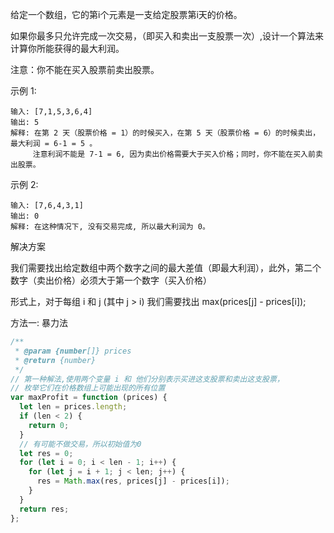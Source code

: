 给定一个数组，它的第i个元素是一支给定股票第i天的价格。

如果你最多只允许完成一次交易，（即买入和卖出一支股票一次）,设计一个算法来计算你所能获得的最大利润。

注意：你不能在买入股票前卖出股票。

示例 1:
```
输入: [7,1,5,3,6,4]
输出: 5
解释: 在第 2 天（股票价格 = 1）的时候买入，在第 5 天（股票价格 = 6）的时候卖出，最大利润 = 6-1 = 5 。
     注意利润不能是 7-1 = 6, 因为卖出价格需要大于买入价格；同时，你不能在买入前卖出股票。
```

示例 2:
```
输入: [7,6,4,3,1]
输出: 0
解释: 在这种情况下, 没有交易完成, 所以最大利润为 0。
```

解决方案

我们需要找出给定数组中两个数字之间的最大差值（即最大利润），此外，第二个数字（卖出价格）必须大于第一个数字（买入价格）

形式上，对于每组 i 和 j (其中 j > i) 我们需要找出 max(prices[j] - prices[i]);

方法一: 暴力法
```js
/**
 * @param {number[]} prices
 * @return {number}
 */
// 第一种解法,使用两个变量 i 和 他们分别表示买进这支股票和卖出这支股票，
// 枚举它们在价格数组上可能出现的所有位置
var maxProfit = function (prices) {
  let len = prices.length;
  if (len < 2) {
    return 0;
  }
  // 有可能不做交易，所以初始值为0
  let res = 0;
  for (let i = 0; i < len - 1; i++) {
    for (let j = i + 1; j < len; j++) {
      res = Math.max(res, prices[j] - prices[i]);
    }
  }
  return res;
};
```


